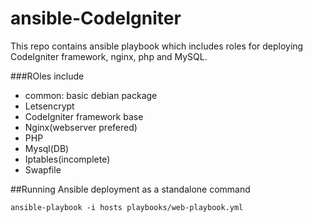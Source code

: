 # ansible-CodeIgniter
This repo contains ansible playbook which includes roles for deploying CodeIgniter framework, nginx, php and MySQL.

###ROles include
- common: basic debian package
- Letsencrypt
- CodeIgniter framework base
- Nginx(webserver prefered)
- PHP
- Mysql(DB)
- Iptables(incomplete)
- Swapfile



##Running Ansible deployment as a standalone command

`ansible-playbook -i hosts playbooks/web-playbook.yml`
